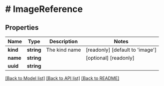 # # ImageReference

## Properties

Name | Type | Description | Notes
------------ | ------------- | ------------- | -------------
**kind** | **string** | The kind name | [readonly] [default to 'image']
**name** | **string** |  | [optional] [readonly]
**uuid** | **string** |  |

[[Back to Model list]](../../README.md#models) [[Back to API list]](../../README.md#endpoints) [[Back to README]](../../README.md)
